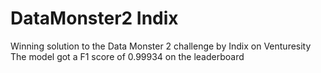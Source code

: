 # DataMonster2 Indix
Winning solution to the Data Monster 2 challenge by Indix on Venturesity
The model got a F1 score of 0.99934 on the leaderboard
